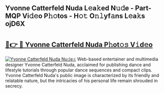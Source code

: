 ## Yvonne Catterfeld Nuda L𝚎a𝚔ed N𝚞𝚍e - Part-MQP Vi𝚍𝚎o P𝚑𝚘tos - H𝚘𝚝 O𝚗𝚕yf𝚊ns L𝚎a𝚔s ojD6X

# <h2><a href="http://kfdyeyk.oniu.top/?m=Yvonne+Catterfeld+Nuda">🔗👉 🔴 Yvonne Catterfeld Nuda P𝚑ot𝚘𝚜 V𝚒d𝚎o</a></h2>

[![Yvonne Catterfeld Nuda Nu𝚍e𝚜](https://i.imgur.com/0qMVB7G.gif)](http://kfdyeyk.oniu.top/?m=Yvonne+Catterfeld+Nuda)
Web-based entertainer and multimedia designer Yvonne Catterfeld Nuda, acclaimed for publishing dance and lifestyle tutorials through popular dance sequences and compact clips. Yvonne Catterfeld Nuda's public image is characterized by its friendly and relatable nature, but the intricacies of his personal life remain shrouded in secrecy.  
